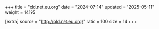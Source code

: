 +++
title = "old.net.eu.org"
date = "2024-07-14"
updated = "2025-05-11"
weight = 14195

[extra]
source = "http://old.net.eu.org/"
ratio = 100
size = 14
+++
